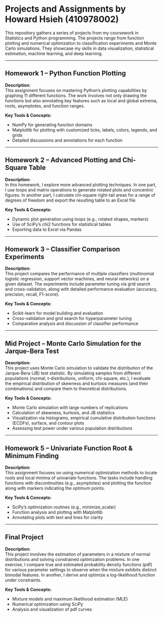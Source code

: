 # Projects and Assignments by Howard Hsieh (410978002)

This repository gathers a series of projects from my coursework in Statistics and Python programming. The projects range from function plotting and numerical optimization to classification experiments and Monte Carlo simulations. They showcase my skills in data visualization, statistical estimation, machine learning, and deep learning.

---

## Homework 1 – Python Function Plotting

**Description:**  
This assignment focuses on mastering Python’s plotting capabilities by graphing 11 different functions. The work involves not only drawing the functions but also annotating key features such as local and global extrema, roots, asymptotes, and function ranges.

**Key Tools & Concepts:**  
- NumPy for generating function domains  
- Matplotlib for plotting with customized ticks, labels, colors, legends, and grids  
- Detailed discussions and annotations for each function

---

## Homework 2 – Advanced Plotting and Chi-Square Table

**Description:**  
In this homework, I explore more advanced plotting techniques. In one part, I use loops and matrix operations to generate rotated plots and concentric figures. In another part, I calculate chi-square right-tail areas for a range of degrees of freedom and export the resulting table to an Excel file.

**Key Tools & Concepts:**  
- Dynamic plot generation using loops (e.g., rotated shapes, markers)  
- Use of SciPy’s chi2 functions for statistical tables  
- Exporting data to Excel via Pandas

---

## Homework 3 – Classifier Comparison Experiments

**Description:**  
This project compares the performance of multiple classifiers (multinomial logistic regression, support vector machines, and neural networks) on a given dataset. The experiments include parameter tuning via grid search and cross-validation, along with detailed performance evaluation (accuracy, precision, recall, F1-score).

**Key Tools & Concepts:**  
- Scikit-learn for model building and evaluation  
- Cross-validation and grid search for hyperparameter tuning  
- Comparative analysis and discussion of classifier performance

---

## Mid Project – Monte Carlo Simulation for the Jarque-Bera Test

**Description:**  
This project uses Monte Carlo simulation to validate the distribution of the Jarque-Bera (JB) test statistic. By simulating samples from different populations (normal, t-distributions, uniform, chi-square, etc.), I evaluate the empirical distribution of skewness and kurtosis measures (and their combinations) and compare them to theoretical distributions.

**Key Tools & Concepts:**  
- Monte Carlo simulation with large numbers of replications  
- Calculation of skewness, kurtosis, and JB statistics  
- Visualization via histograms, empirical cumulative distribution functions (ECDFs), surface, and contour plots  
- Assessing test power under various population distributions

---

## Homework 5 – Univariate Function Root & Minimum Finding

**Description:**  
This assignment focuses on using numerical optimization methods to locate roots and local minima of univariate functions. The tasks include handling functions with discontinuities (e.g., asymptotes) and plotting the function along with markers indicating the optimum points.

**Key Tools & Concepts:**  
- SciPy’s optimization routines (e.g., minimize_scalar)  
- Function analysis and plotting with Matplotlib  
- Annotating plots with text and lines for clarity


---

## Final Project

**Description:**  
This project involves the estimation of parameters in a mixture of normal distributions and solving constrained optimization problems. In one exercise, I compare true and estimated probability density functions (pdf) for various parameter settings to observe when the mixture exhibits distinct bimodal features. In another, I derive and optimize a log-likelihood function under constraints.

**Key Tools & Concepts:**  
- Mixture models and maximum likelihood estimation (MLE)  
- Numerical optimization using SciPy  
- Analysis and visualization of pdf curves

